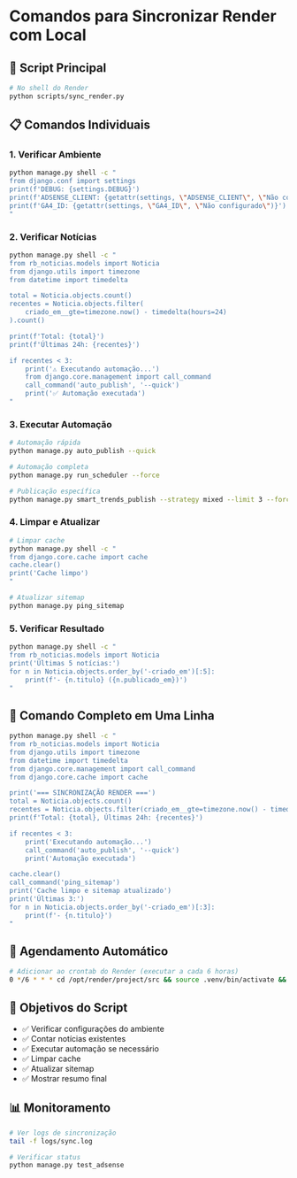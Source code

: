 # Comandos para Sincronizar Render com Local

## 🚀 Script Principal
```bash
# No shell do Render
python scripts/sync_render.py
```

## 📋 Comandos Individuais

### 1. Verificar Ambiente
```bash
python manage.py shell -c "
from django.conf import settings
print(f'DEBUG: {settings.DEBUG}')
print(f'ADSENSE_CLIENT: {getattr(settings, \"ADSENSE_CLIENT\", \"Não configurado\")}')
print(f'GA4_ID: {getattr(settings, \"GA4_ID\", \"Não configurado\")}')
"
```

### 2. Verificar Notícias
```bash
python manage.py shell -c "
from rb_noticias.models import Noticia
from django.utils import timezone
from datetime import timedelta

total = Noticia.objects.count()
recentes = Noticia.objects.filter(
    criado_em__gte=timezone.now() - timedelta(hours=24)
).count()

print(f'Total: {total}')
print(f'Últimas 24h: {recentes}')

if recentes < 3:
    print('⚠️ Executando automação...')
    from django.core.management import call_command
    call_command('auto_publish', '--quick')
    print('✅ Automação executada')
"
```

### 3. Executar Automação
```bash
# Automação rápida
python manage.py auto_publish --quick

# Automação completa
python manage.py run_scheduler --force

# Publicação específica
python manage.py smart_trends_publish --strategy mixed --limit 3 --force
```

### 4. Limpar e Atualizar
```bash
# Limpar cache
python manage.py shell -c "
from django.core.cache import cache
cache.clear()
print('Cache limpo')
"

# Atualizar sitemap
python manage.py ping_sitemap
```

### 5. Verificar Resultado
```bash
python manage.py shell -c "
from rb_noticias.models import Noticia
print('Últimas 5 notícias:')
for n in Noticia.objects.order_by('-criado_em')[:5]:
    print(f'- {n.titulo} ({n.publicado_em})')
"
```

## 🔧 Comando Completo em Uma Linha
```bash
python manage.py shell -c "
from rb_noticias.models import Noticia
from django.utils import timezone
from datetime import timedelta
from django.core.management import call_command
from django.core.cache import cache

print('=== SINCRONIZAÇÃO RENDER ===')
total = Noticia.objects.count()
recentes = Noticia.objects.filter(criado_em__gte=timezone.now() - timedelta(hours=24)).count()
print(f'Total: {total}, Últimas 24h: {recentes}')

if recentes < 3:
    print('Executando automação...')
    call_command('auto_publish', '--quick')
    print('Automação executada')

cache.clear()
call_command('ping_sitemap')
print('Cache limpo e sitemap atualizado')
print('Últimas 3:')
for n in Noticia.objects.order_by('-criado_em')[:3]:
    print(f'- {n.titulo}')
"
```

## 📅 Agendamento Automático
```bash
# Adicionar ao crontab do Render (executar a cada 6 horas)
0 */6 * * * cd /opt/render/project/src && source .venv/bin/activate && python scripts/sync_render.py >> /opt/render/project/logs/sync.log 2>&1
```

## 🎯 Objetivos do Script
- ✅ Verificar configurações do ambiente
- ✅ Contar notícias existentes
- ✅ Executar automação se necessário
- ✅ Limpar cache
- ✅ Atualizar sitemap
- ✅ Mostrar resumo final

## 📊 Monitoramento
```bash
# Ver logs de sincronização
tail -f logs/sync.log

# Verificar status
python manage.py test_adsense
```
